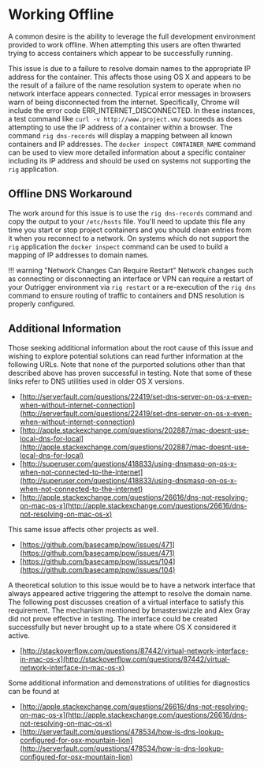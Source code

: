 # Working Offline

A common desire is the ability to leverage the full development environment provided to work
offline. When attempting this users are often thwarted trying to access containers which
appear to be successfully running.

This issue is due to a failure to resolve domain names to the appropriate IP address for the
container. This affects those using OS X and appears to be the result of a failure of the name
resolution system to operate when no network interface appears connected. Typical error messages
in browsers warn of being disconnected from the internet. Specifically, Chrome will include the 
error code ERR_INTERNET_DISCONNECTED. In these instances, a test command like 
`curl -v http://www.project.vm/` succeeds as does attempting to use the IP address of a container
within a browser. The command `rig dns-records` will display a mapping between all known
containers and IP addresses. The `docker inspect CONTAINER_NAME` command can be used to view more
detailed information about a specific container including its IP address and should be used on
systems not supporting the `rig` application.

## Offline DNS Workaround

The work around for this issue is to use the `rig dns-records` command and copy the output
to your `/etc/hosts` file. You'll need to update this file any time you start or stop project
containers and you should clean entries from it when you reconnect to a network. On systems
which do not support the `rig` application the `docker inspect` command can be used to
build a mapping of IP addresses to domain names.

!!! warning "Network Changes Can Require Restart"
    Network changes such as connecting or disconnecting an interface or VPN can require a restart
    of your Outrigger environment via `rig restart` or a re-execution of the `rig dns`
    command to ensure routing of traffic to containers and DNS resolution is properly configured.

## Additional Information

Those seeking additional information about the root cause of this issue and wishing to explore
potential solutions can read further information at the following URLs. Note that none of the
purported solutions other than that described above has proven successful in testing. Note that
some of these links refer to DNS utilities used in older OS X versions.

* [http://serverfault.com/questions/22419/set-dns-server-on-os-x-even-when-without-internet-connection](http://serverfault.com/questions/22419/set-dns-server-on-os-x-even-when-without-internet-connection)
* [http://apple.stackexchange.com/questions/202887/mac-doesnt-use-local-dns-for-local](http://apple.stackexchange.com/questions/202887/mac-doesnt-use-local-dns-for-local)
* [http://superuser.com/questions/418833/using-dnsmasq-on-os-x-when-not-connected-to-the-internet](http://superuser.com/questions/418833/using-dnsmasq-on-os-x-when-not-connected-to-the-internet)
* [http://apple.stackexchange.com/questions/26616/dns-not-resolving-on-mac-os-x](http://apple.stackexchange.com/questions/26616/dns-not-resolving-on-mac-os-x)

This same issue affects other projects as well.

* [https://github.com/basecamp/pow/issues/471](https://github.com/basecamp/pow/issues/471)
* [https://github.com/basecamp/pow/issues/104](https://github.com/basecamp/pow/issues/104)

A theoretical solution to this issue would be to have a network interface that always appeared
active triggering the attempt to resolve the domain name. The following post discusses creation
of a virtual interface to satisfy this requirement. The mechanism mentioned by bmasterswizzle and
Alex Gray did not prove effective in testing. The interface could be created successfully but
never brought up to a state where OS X considered it active.

* [http://stackoverflow.com/questions/87442/virtual-network-interface-in-mac-os-x](http://stackoverflow.com/questions/87442/virtual-network-interface-in-mac-os-x)

Some additional information and demonstrations of utilities for diagnostics can be found at

* [http://apple.stackexchange.com/questions/26616/dns-not-resolving-on-mac-os-x](http://apple.stackexchange.com/questions/26616/dns-not-resolving-on-mac-os-x)
* [http://serverfault.com/questions/478534/how-is-dns-lookup-configured-for-osx-mountain-lion](http://serverfault.com/questions/478534/how-is-dns-lookup-configured-for-osx-mountain-lion)
